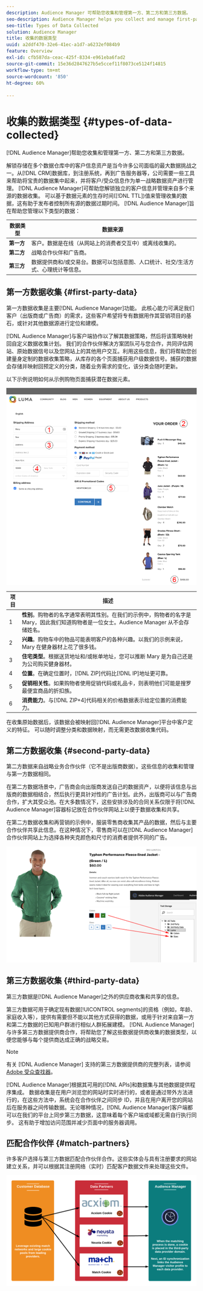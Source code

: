 ```yaml
---
description: Audience Manager 可帮助您收集和管理第一方、第二方和第三方数据。
seo-description: Audience Manager helps you collect and manage first-party, second-party, and third-party data.
seo-title: Types of Data Collected
solution: Audience Manager
title: 收集的数据类型
uuid: a2ddf470-32e6-41ec-a1d7-a6232ef084b9
feature: Overview
exl-id: cfb587da-ceac-425f-8334-e961eba6fad2
source-git-commit: 15e36d2847627b5e5ccef11f8073ce5124f14815
workflow-type: tm+mt
source-wordcount: '850'
ht-degree: 60%

---
```


# 收集的数据类型 {#types-of-data-collected}

[!DNL Audience Manager]帮助您收集和管理第一方、第二方和第三方数据。

解锁存储在多个数据仓库中的客户信息资产是当今许多公司面临的最大数据挑战之一。从[!DNL CRM]数据库，到注册系统，再到广告服务器等，公司需要一些工具来帮助将宝贵的数据集中起来，并将客户/受众信息作为单一战略数据资产进行管理。 [!DNL Audience Manager]可帮助您解锁独立的客户信息并管理来自多个来源的数据收集。 可以基于数据元素的生存时间([!DNL TTL])值来管理收集的数据，这有助于发布者控制所有源的数据过期时间。 [!DNL Audience Manager]旨在帮助您管理以下类型的数据：

| 数据类型 | 数据来源 |
|---|---|
| **第一方** | 客户。数据是在线（从网站上的消费者交互中）或离线收集的。 |
| **第二方** | 战略合作伙伴和广告商。 |
| **第三方** | 数据提供商和/或交易台。数据可以包括意图、人口统计、社交/生活方式、心理统计等信息。 |

## 第一方数据收集 {#first-party-data}

第一方数据收集是主要[!DNL Audience Manager]功能。 此核心能力可满足我们客户（出版商或广告商）的需求，这些客户希望将专有数据用作其营销项目的基石，或针对其他数据源进行定位和建模。

[!DNL Audience Manager]与客户端协作以了解其数据策略，然后将该策略映射回自定义数据收集计划。 我们的合作伙伴解决方案团队可与您合作，共同评估网站、原始数据信号以及您网站上的其他用户交互。利用这些信息，我们将帮助您创建量身定制的数据收集策略，从库存的各个页面捕获用户级数据信号。捕获的数据会存储并映射回预定义的分类，随着业务需求的变化，该分类会随时更新。

以下示例说明如何从示例购物页面捕获潜在数据元素。

![shopping-cart-data](assets/shopping-cart-data.png)

| 项目 | 描述 |
|---|---|
| 1 | **性别**。购物者的名字通常表明其性别。在我们的示例中，购物者的名字是 Mary，因此我们知道购物者是一位女士。Audience Manager 从不会存储姓名。 |
| 2 | **兴趣**。购物车中的物品可能表明客户的各种兴趣。以我们的示例来说，Mary 在健身器材上花了很多钱。 |
| 3 | **住宅类型**。根据送货地址和/或帐单地址，您可以推断 Mary 是为自己还是为公司购买健身器材。 |
| 4 | **位置**。在确定位置时，[!DNL ZIP]代码比[!DNL IP]地址更可靠。 |
| 5 | **促销相关性**。如果购物者使用促销代码或礼品卡，则表明他们可能是搜罗最便宜商品的折扣族。 |
| 6 | **消费能力**。与[!DNL ZIP+4]代码相关的价格数据表示给定位置的消费能力。 |

在收集原始数据后，该数据会被映射回[!DNL Audience Manager]平台中客户定义的特征。 可以随时调整分类和数据映射，而无需更改数据收集代码。

## 第二方数据收集 {#second-party-data}

第二方数据来自战略业务合作伙伴（它不是出版商数据）。这些信息的收集和管理与第一方数据相同。

在第二方数据场景中，广告商会向出版商发送自己的数据资产，以便将该信息与出版商的数据相结合，然后执行更具针对性的广告计划。此外，出版商可以与广告商合作，扩大其受众池。在大多数情况下，这些安排涉及的合同关系仅限于将[!DNL Audience Manager]容器标记放在合作伙伴网站上以便于数据收集和共享。

在第二方数据收集和再营销的示例中，服装零售商收集其产品的数据，然后与主要合作伙伴共享此信息。在这种情况下，零售商可以在[!DNL Audience Manager]合作伙伴网站上为选择各种夹克颜色和尺寸的消费者提供不同的广告。

![](assets/shopping-cart-traits.png)

## 第三方数据收集 {#third-party-data}

第三方数据是[!DNL Audience Manager]之外的供应商收集和共享的信息。

第三方数据可用于确定现有数据[!UICONTROL segments]的资格（例如，年龄、家庭收入等），提供有需要但不能以其他方式获得的数据，或用于针对来自第一方和第二方数据的已知用户群进行相似人群拓展建模。 [!DNL Audience Manager]与许多第三方数据提供商合作，将帮助您了解这些数据提供商收集的数据类型，以便您能够与每个提供商达成正确的战略交易。

>[!NOTE]
>
>有关 [!DNL Audience Manager] 支持的第三方数据提供商的完整列表，请参阅 [Adobe 受众查找器](https://www.adobe-audience-finder.com/)。

[!DNL Audience Manager]根据其可用的[!DNL APIs]和数据集与其他数据提供程序集成。 数据收集是在用户浏览您的网站时实时进行的，或者是通过带外方法进行的，在这些方法中，系统会在合作伙伴之间同步 ID，并且在用户离开您的网站后在服务器之间传输数据。无论哪种情况，[!DNL Audience Manager]客户端都可以在我们的平台上同步第三方数据，这意味着每个客户端或域都无需自行执行同步。 这有助于增加访问范围并减少页面中的服务器调用。

## 匹配合作伙伴 {#match-partners}

许多客户选择与第三方数据匹配合作伙伴合作。这些实体会与具有注册要求的网站建立关系，并可以根据其注册网络（实时）匹配客户数据文件来处理这些文件。

![data-provider-match](assets/data-provider-match.png)

